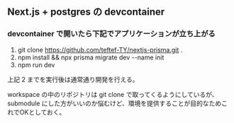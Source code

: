 ## Next.js + postgres の devcontainer
### devcontainer で開いたら下記でアプリケーションが立ち上がる
1. git clone https://github.com/teftef-TY/nextjs-prisma.git .
2. npm install && npx prisma migrate dev --name init
3. npm run dev

上記 2 までを実行後は通常通り開発を行える。

workspace の中のリポジトリは git clone で取ってくるようにしているが、submodule にした方がいいのか悩むけど、環境を提供することが目的なためこれでOKとしておく。
